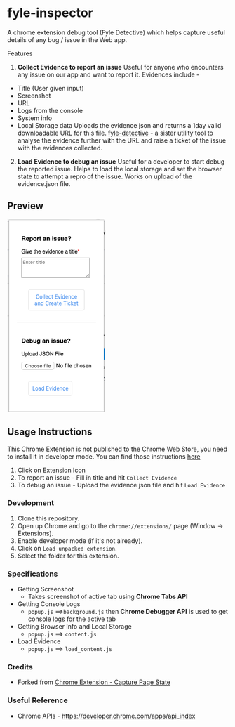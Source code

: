 # fyle-inspector

A chrome extension debug tool (Fyle Detective) which helps capture useful details of any bug / issue in the Web app.

Features
1. **Collect Evidence to report an issue**
  Useful for anyone who encounters any issue on our app and want to report it.
  Evidences include -
  * Title (User given input)
  * Screenshot
  * URL
  * Logs from the console
  * System info
  * Local Storage data
  Uploads the evidence json and returns a 1day valid downloadable URL for this file.
  [fyle-detective](https://github.com/viiicky/fyle-detective) - a sister utility tool to analyse the evidence further with the URL and raise a ticket of the issue with the evidences collected.

2. **Load Evidence to debug an issue**
  Useful for a developer to start debug the reported issue.
  Helps to load the local storage and set the browser state to attempt a repro of the issue.
  Works on upload of the evidence.json file.


## Preview
![Tool Screenshot](/tool_screenshot.png)

## Usage Instructions
This Chrome Extension is not published to the Chrome Web Store, you need to install it in developer mode. You can find those instructions [here](#development)

1. Click on Extension Icon
2. To report an issue - Fill in title and hit `Collect Evidence`
3. To debug an issue - Upload the evidence json file and hit `Load Evidence`

### Development
1. Clone this repository.
2. Open up Chrome and go to the `chrome://extensions/` page (Window → Extensions).
3. Enable developer mode (if it's not already).
4. Click on `Load unpacked extension`.
5. Select the folder for this extension.

### Specifications
* Getting Screenshot
  * Takes screenshot of active tab using **Chrome Tabs API**
* Getting Console Logs
  * `popup.js` ==>`background.js` then **Chrome Debugger API** is used to get console logs for the active tab
* Getting Browser Info and Local Storage
  * `popup.js` ==> `content.js`
* Load Evidence
  * `popup.js` ==> `load_content.js`

### Credits
* Forked from [Chrome Extension - Capture Page State](https://github.com/salhernandez/capturePageState)

### Useful Reference
* Chrome APIs - https://developer.chrome.com/apps/api_index

